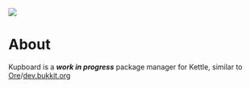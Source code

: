 ![](https://i.imgur.com/5NJmJQC.png)

# About

Kupboard is a ***work in progress*** package manager for Kettle, similar to [Ore](https://github.com/SpongePowered/Ore)/[dev.bukkit.org](https://dev.bukkit.org)
